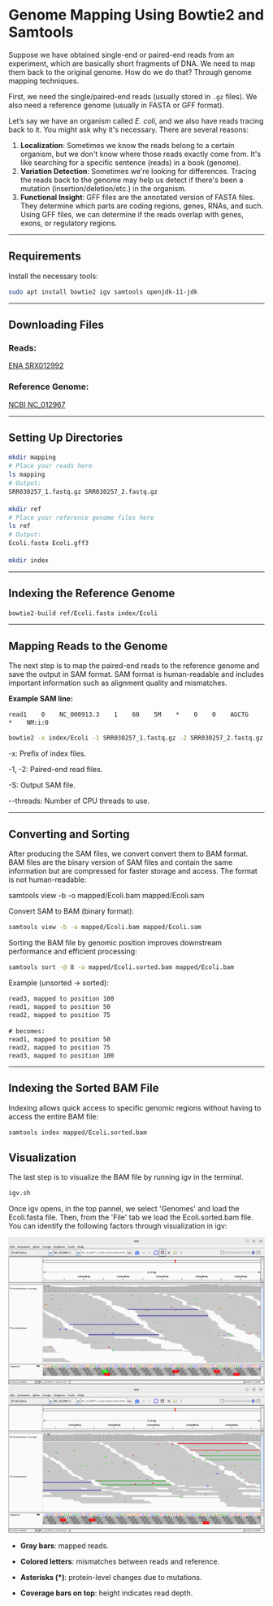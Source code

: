 # Genome Mapping Using Bowtie2 and Samtools

Suppose we have obtained single-end or paired-end reads from an experiment, which are basically short fragments of DNA. We need to map them back to the original genome. How do we do that? Through genome mapping techniques.

First, we need the single/paired-end reads (usually stored in `.gz` files). We also need a reference genome (usually in FASTA or GFF format).

Let’s say we have an organism called *E. coli*, and we also have reads tracing back to it. You might ask why it's necessary. There are several reasons:

1. **Localization**: Sometimes we know the reads belong to a certain organism, but we don't know where those reads exactly come from. It's like searching for a specific sentence (reads) in a book (genome).
2. **Variation Detection**: Sometimes we're looking for differences. Tracing the reads back to the genome may help us detect if there's been a mutation (insertion/deletion/etc.) in the organism.
3. **Functional Insight**: GFF files are the annotated version of FASTA files. They determine which parts are coding regions, genes, RNAs, and such. Using GFF files, we can determine if the reads overlap with genes, exons, or regulatory regions.

---

## Requirements

Install the necessary tools:

```bash
sudo apt install bowtie2 igv samtools openjdk-11-jdk
```

---

## Downloading Files

### Reads:

[ENA SRX012992](https://www.ebi.ac.uk/ena/browser/view/SRX012992?show=reads)

### Reference Genome:

[NCBI NC\_012967](https://www.ncbi.nlm.nih.gov/nuccore/NC_012967)

---

## Setting Up Directories

```bash
mkdir mapping
# Place your reads here
ls mapping
# Output:
SRR030257_1.fastq.gz SRR030257_2.fastq.gz

mkdir ref
# Place your reference genome files here
ls ref
# Output:
Ecoli.fasta Ecoli.gff3

mkdir index
```

---

## Indexing the Reference Genome

```bash
bowtie2-build ref/Ecoli.fasta index/Ecoli
```

---

## Mapping Reads to the Genome

The next step is to map the paired-end reads to the reference genome and save the output in SAM format. SAM format is human-readable and includes important information such as alignment quality and mismatches.

**Example SAM line:**

```
read1    0    NC_000913.3    1    60    5M    *    0    0    AGCTG    *    NM:i:0
```

```bash
bowtie2 -x index/Ecoli -1 SRR030257_1.fastq.gz -2 SRR030257_2.fastq.gz -S mapped/Ecoli.sam --threads 8
```
-x: Prefix of index files.

-1, -2: Paired-end read files.

-S: Output SAM file.

--threads: Number of CPU threads to use.

---

## Converting and Sorting

After producing the SAM files, we convert convert them to BAM format. BAM files are the binary version of SAM files and contain the same information but are compressed for faster storage and access. The format is not human-readable:

samtools view -b -o mapped/Ecoli.bam mapped/Ecoli.sam

Convert SAM to BAM (binary format):

```bash
samtools view -b -o mapped/Ecoli.bam mapped/Ecoli.sam
```
Sorting the BAM file by genomic position improves downstream performance and efficient processing:

```bash
samtools sort -@ 8 -o mapped/Ecoli.sorted.bam mapped/Ecoli.bam
```

Example (unsorted → sorted):

```
read3, mapped to position 100
read1, mapped to position 50
read2, mapped to position 75

# becomes:
read1, mapped to position 50
read2, mapped to position 75
read3, mapped to position 100
```

---

## Indexing the Sorted BAM File

Indexing allows quick access to specific genomic regions without having to access the entire BAM file:

```bash
samtools index mapped/Ecoli.sorted.bam
```

## Visualization
The last step is to visualize the BAM file by running igv in the terminal.

```bash
igv.sh
```

Once igv opens, in the top pannel, we select 'Genomes' and load the Ecoli.fasta file. Then, from the 'File' tab we load the Ecoli.sorted.bam file. You can identify the following factors through visualization in igv:

![IGV](igv(1).png)
![IGV](igv(2).png)

- **Gray bars**: mapped reads.

- **Colored letters**: mismatches between reads and reference.

- **Asterisks (*)**: protein-level changes due to mutations.

- **Coverage bars on top**: height indicates read depth.
